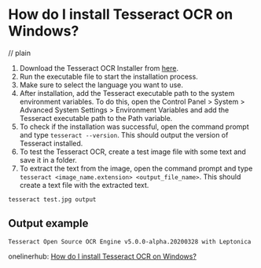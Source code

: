 # How do I install Tesseract OCR on Windows?
// plain

1. Download the Tesseract OCR Installer from [here](https://github.com/UB-Mannheim/tesseract/wiki).
2. Run the executable file to start the installation process.
3. Make sure to select the language you want to use.
4. After installation, add the Tesseract executable path to the system environment variables. To do this, open the Control Panel > System > Advanced System Settings > Environment Variables and add the Tesseract executable path to the Path variable.
5. To check if the installation was successful, open the command prompt and type `tesseract --version`. This should output the version of Tesseract installed.
6. To test the Tesseract OCR, create a test image file with some text and save it in a folder.
7. To extract the text from the image, open the command prompt and type `tesseract <image_name.extension> <output_file_name>`. This should create a text file with the extracted text.

```
tesseract test.jpg output
```

## Output example


```
Tesseract Open Source OCR Engine v5.0.0-alpha.20200328 with Leptonica
```

onelinerhub: [How do I install Tesseract OCR on Windows?](https://onelinerhub.com/tesseract-ocr/how-do-i-install-tesseract-ocr-on-windows-1687148463)